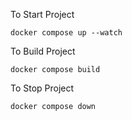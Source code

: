 To Start Project
```shell
docker compose up --watch
```

To Build Project
```shell
docker compose build
```

To Stop Project
```shell
docker compose down
```
